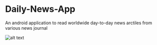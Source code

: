 # Daily-News-App
An android application to read worldwide day-to-day news arctiles from various news journal 

![alt text](https://drive.google.com/uc?export=download&id=1_pS4LxQbCdmP6UiO_XV7LtJuPdW7UGc5)
